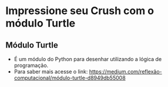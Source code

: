 # Impressione seu Crush com o módulo Turtle

## Módulo Turtle
*  É um módulo do Python para desenhar utilizando a lógica de programação. 
* Para saber mais acesse o link: <https://medium.com/reflexão-computacional/módulo-turtle-d8949db55008>
